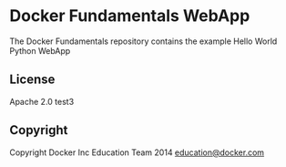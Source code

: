 Docker Fundamentals WebApp
==========================

The Docker Fundamentals repository contains the example Hello World Python WebApp

## License

Apache 2.0 test3

## Copyright

Copyright Docker Inc Education Team 2014 <education@docker.com>
